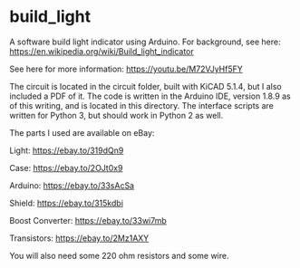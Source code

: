 # build_light
A software build light indicator using Arduino. For background, see here: https://en.wikipedia.org/wiki/Build_light_indicator

See here for more information: https://youtu.be/M72VJyHf5FY

The circuit is located in the circuit folder, built with KiCAD 5.1.4, but I also included a PDF of it.
The code is written in the Arduino IDE, version 1.8.9 as of this writing, and is located in this directory.
The interface scripts are written for Python 3, but should work in Python 2 as well.


The parts I used are available on eBay:

Light: https://ebay.to/319dQn9

Case: https://ebay.to/2OJt0x9

Arduino: https://ebay.to/33sAcSa

Shield: https://ebay.to/315kdbi

Boost Converter: https://ebay.to/33wi7mb

Transistors: https://ebay.to/2Mz1AXY


You will also need some 220 ohm resistors and some wire.
